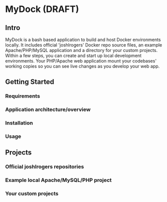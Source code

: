 # MyDock (DRAFT)

## Intro
MyDock is a bash based application to build and host Docker environments locally. It includes official 'joshlrogers'
Docker repo source files, an example Apache/PHP/MySQL application and a directory for your custom projects. Within a
few steps, you can create and start up local development environments. Your PHP/Apache web application mount your
codebases' working copies so you can see live changes as you develop your web app.

## Getting Started

### Requirements

### Application architecture/overview

### Installation

### Usage

## Projects

### Official joshlrogers repositories

### Example local Apache/MySQL/PHP project

### Your custom projects